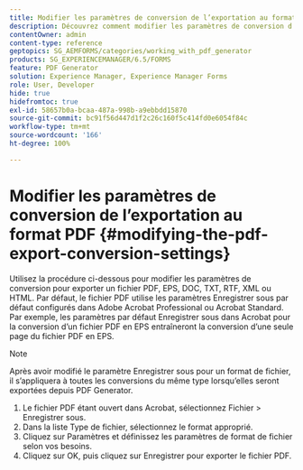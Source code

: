 ```yaml
---
title: Modifier les paramètres de conversion de l’exportation au format PDF
description: Découvrez comment modifier les paramètres de conversion d’exportation PDF.
contentOwner: admin
content-type: reference
geptopics: SG_AEMFORMS/categories/working_with_pdf_generator
products: SG_EXPERIENCEMANAGER/6.5/FORMS
feature: PDF Generator
solution: Experience Manager, Experience Manager Forms
role: User, Developer
hide: true
hidefromtoc: true
exl-id: 58657b0a-bcaa-487a-998b-a9ebbdd15870
source-git-commit: bc91f56d447d1f2c26c160f5c414fd0e6054f84c
workflow-type: tm+mt
source-wordcount: '166'
ht-degree: 100%

---
```


# Modifier les paramètres de conversion de l’exportation au format PDF {#modifying-the-pdf-export-conversion-settings}

Utilisez la procédure ci-dessous pour modifier les paramètres de conversion pour exporter un fichier PDF, EPS, DOC, TXT, RTF, XML ou HTML. Par défaut, le fichier PDF utilise les paramètres Enregistrer sous par défaut configurés dans Adobe Acrobat Professional ou Acrobat Standard. Par exemple, les paramètres par défaut Enregistrer sous dans Acrobat pour la conversion d’un fichier PDF en EPS entraîneront la conversion d’une seule page du fichier PDF en EPS.

>[!NOTE]
>
>Après avoir modifié le paramètre Enregistrer sous pour un format de fichier, il s’appliquera à toutes les conversions du même type lorsqu’elles seront exportées depuis PDF Generator.

1. Le fichier PDF étant ouvert dans Acrobat, sélectionnez Fichier > Enregistrer sous.
1. Dans la liste Type de fichier, sélectionnez le format approprié.
1. Cliquez sur Paramètres et définissez les paramètres de format de fichier selon vos besoins.
1. Cliquez sur OK, puis cliquez sur Enregistrer pour exporter le fichier PDF.
